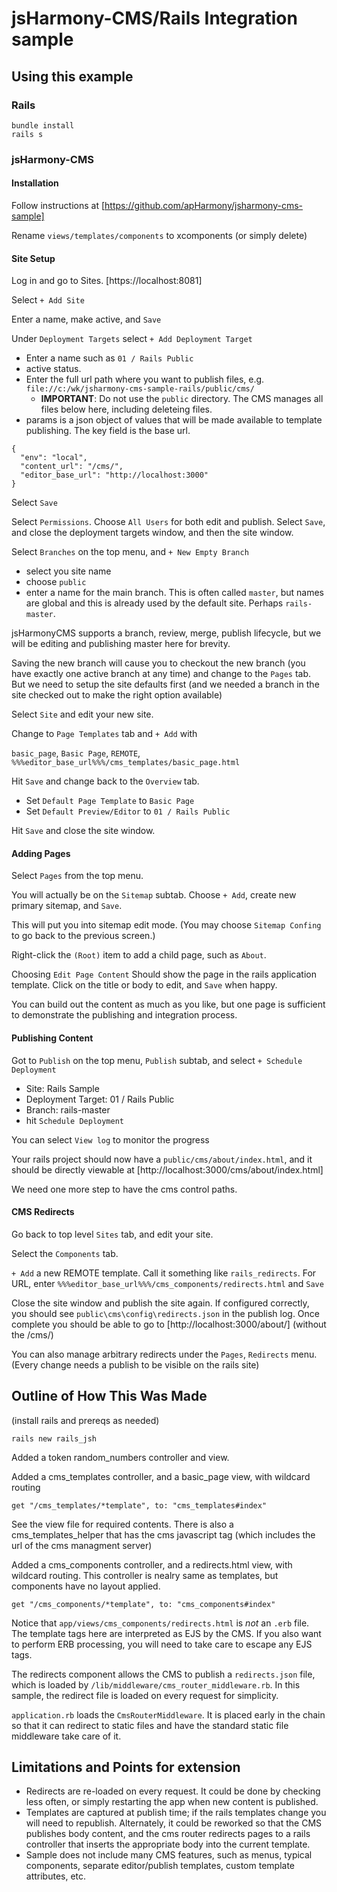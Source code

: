 # jsHarmony-CMS/Rails Integration sample

## Using this example

### Rails

    bundle install
    rails s

### jsHarmony-CMS

#### Installation

Follow instructions at [https://github.com/apHarmony/jsharmony-cms-sample]

Rename `views/templates/components` to xcomponents (or simply delete)

#### Site Setup

Log in and go to Sites. [https://localhost:8081]

Select `+ Add Site`

Enter a name, make active, and `Save`

Under `Deployment Targets` select `+ Add Deployment Target`

- Enter a name such as `01 / Rails Public`
- active status.
- Enter the full url path where you want to publish files, e.g. `file://c:/wk/jsharmony-cms-sample-rails/public/cms/`
  - **IMPORTANT**: Do not use the `public` directory. The CMS manages all files below here, including deleteing files.
- params is a json object of values that will be made available to template publishing. The key field is the base url.

```
{
  "env": "local",
  "content_url": "/cms/",
  "editor_base_url": "http://localhost:3000"
}
```

Select `Save`

Select `Permissions`. Choose `All Users` for both edit and publish. Select `Save`, and close the deployment targets window, and then the site window.

Select `Branches` on the top menu, and `+ New Empty Branch`

- select you site name
- choose `public`
- enter a name for the main branch. This is often called `master`, but names are global and this is already used by the default site. Perhaps `rails-master`.

jsHarmonyCMS supports a branch, review, merge, publish lifecycle, but we will be editing and publishing master here for brevity.

Saving the new branch will cause you to checkout the new branch (you have exactly one active branch at any time) and change to the `Pages` tab. But we need to setup the site defaults first (and we needed a branch in the site checked out to make the right option available)

Select `Site` and edit your new site.

Change to `Page Templates` tab and `+ Add` with

`basic_page`, `Basic Page`, `REMOTE`, `%%%editor_base_url%%%/cms_templates/basic_page.html`

Hit `Save` and change back to the `Overview` tab.

- Set `Default Page Template` to `Basic Page` 
- Set `Default Preview/Editor` to `01 / Rails Public`

Hit `Save` and close the site window.

#### Adding Pages

Select `Pages` from the top menu.

You will actually be on the `Sitemap` subtab.  Choose `+ Add`, create new primary sitemap, and `Save`.

This will put you into sitemap edit mode. (You may choose `Sitemap Confing` to go back to the previous screen.)

Right-click the `(Root)` item to add a child page, such as `About`.

Choosing `Edit Page Content` Should show the page in the rails application template. Click on the title or body to edit, and `Save` when happy.

You can build out the content as much as you like, but one page is sufficient to demonstrate the publishing and integration process.

#### Publishing Content

Got to `Publish` on the top menu, `Publish` subtab, and select `+ Schedule Deployment`

- Site: Rails Sample
- Deployment Target: 01 / Rails Public
- Branch: rails-master
- hit `Schedule Deployment`

You can select `View log` to monitor the progress

Your rails project should now have a `public/cms/about/index.html`, and it should be directly viewable at [http://localhost:3000/cms/about/index.html]

We need one more step to have the cms control paths.

#### CMS Redirects

Go back to top level `Sites` tab, and edit your site.

Select the `Components` tab.

`+ Add` a new REMOTE template. Call it something like `rails_redirects`. For URL, enter `%%%editor_base_url%%%/cms_components/redirects.html` and `Save`

Close the site window and publish the site again. If configured correctly, you should see `public\cms\config\redirects.json` in the publish log. Once complete you should be able to go to [http://localhost:3000/about/] (without the /cms/)

You can also manage arbitrary redirects under the `Pages`, `Redirects` menu. (Every change needs a publish to be visible on the rails site)

## Outline of How This Was Made

(install rails and prereqs as needed)

`rails new rails_jsh`

Added a token random_numbers controller and view.

Added a cms_templates controller, and a basic_page view, with wildcard routing

`get "/cms_templates/*template", to: "cms_templates#index"`

See the view file for required contents. There is also a cms_templates_helper that has the cms javascript tag (which includes the url of the cms managment server)

Added a cms_components controller, and a redirects.html view, with wildcard routing. This controller is nealry same as templates, but components have no layout applied.

`get "/cms_components/*template", to: "cms_components#index"`

Notice that `app/views/cms_components/redirects.html` is *not* an `.erb` file. The template tags here are interpreted as EJS by the CMS. If you also want to perform ERB processing, you will need to take care to escape any EJS tags.

The redirects component allows the CMS to publish a `redirects.json` file, which is loaded by `/lib/middleware/cms_router_middleware.rb`. In this sample, the redirect file is loaded on every request for simplicity.

`application.rb` loads the `CmsRouterMiddleware`. It is placed early in the chain so that it can redirect to static files and have the standard static file middleware take care of it.

## Limitations and Points for extension

- Redirects are re-loaded on every request. It could be done by checking less often, or simply restarting the app when new content is published.
- Templates are captured at publish time; if the rails templates change you will need to republish. Alternately, it could be reworked so that the CMS publishes body content, and the cms router redirects pages to a rails controller that inserts the appropriate body into the current template.
- Sample does not include many CMS features, such as menus, typical components, separate editor/publish templates, custom template attributes, etc.